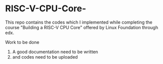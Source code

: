 # RISC-V-CPU-Core-
This repo contains the codes which I implemented while completing the course "Building a RISC-V CPU Core"  offered by Linux Foundation through edx.

Work to be done
1. A good documentation need to be written
2. and codes need to be uploaded
